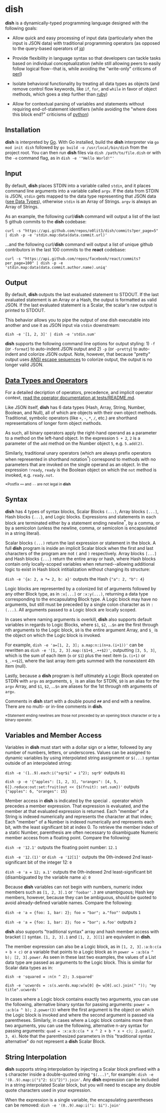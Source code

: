 # dish
**dish** is a dynamically-typed programming language designed with the following goals:

* Allow quick and easy processing of input data (particularly when the input is JSON data) with traditional programming operators (as opposed to the query-based operators of [jq](https://github.com/stedolan/jq#readme))

* Provide flexibility in language syntax so that developers can tackle tasks based on individual conceptualization (while still allowing peers to easily follow logical flow--that is, while avoiding the "write-only" criticsms of [perl](https://github.com/Perl/perl5#readme))

* Isolate behavioral functionality by treating all data types as objects (and remove control flow keywords, like `if`, `for`, and `while` in favor of object methods, which goes a step further than [ruby](https://github.com/ruby/ruby#readme))

* Allow for contextual parsing of variables and statements without requiring end-of-statement identifiers (while avoiding the "where does this block end?" criticisms of [python](https://github.com/python/cpython#readme))

## Installation
**dish** is interpreted by [Go](https://github.com/golang/go#readme). With Go installed, build the **dish** interpreter via `go mod init dish` followed by `go build -o /usr/local/bin/dish` from the project root. You can then run **dish** files via `dish /path/to/file.dish` or with the `-e` command flag, as in `dish -e '"Hello World!"'`

## Input
By default, **dish** places STDIN into a variable called `stdin`, and it places command line arguments into a variable called `argv`. If the data from STDIN is JSON, `stdin` gets mapped to the data type representing that JSON data ([see Data Types](#data-types-and-operators)), otherwise `stdin` is an Array of Strings. `argv` is always an Array of Strings.

As an example, the following curl/**dish** command will output a list of the last 5 github commits to the **dish** codebase:

```curl -s "https://api.github.com/repos/o0lit3/dish/commits?per_page=5" | dish -p -e 'stdin.map:data(data.commit.url)'```

...and the following curl/**dish** command will output a list of unique github contributors in the last 100 commits to the **react** codebase:

```curl -s "https://api.github.com/repos/facebook/react/commits?per_page=100" | dish -p -e 'stdin.map:data(data.commit.author.name).uniq'```

## Output
By default, **dish** outputs the last evaluated statement to STDOUT. If the last evaluated statement is an Array or a Hash, the output is formatted as valid JSON. If the last evaluated statement is a Scalar, the scalar's raw output is printed to STDOUT.

This behavior allows you to pipe the output of one dish executable into another and use it as JSON input via `stdin` downstream:

`dish -e '[1, 2, 3]' | dish -e 'stdin.sum'`

**dish** supports the following command line options for output styling: 1) `-f` (or `-format`) to auto-indent JSON output and 2) `-p` (or `-pretty`) to auto-indent and colorize JSON output. Note, however, that because "pretty" output uses [ANSI escape sequences](https://en.wikipedia.org/wiki/ANSI_escape_code) to colorize output, the output is no longer valid JSON.

## [Data Types and Operators](tests/README.md)
For a detailed decription of operators, precedence, and implicit operator context, [read the operator documentation at tests/README.md](tests/README.md).

Like JSON itself, **dish** has 6 data types (Hash, Array, String, Number, Boolean, and Null), all of which are objects with their own object methods. Traditional, symbolic operators (like `+`, `-`, `*`, `/`, etc.) are shorthand representations of longer form object methods.

As such, all binary operators apply the right-hand operand as a parameter to a method on the left-hand object. In the expression `5 + 2`, `2` is a parameter of the `add` method on the Number object `5`, e.g. `5.add(2)`.

Similarly, traditional unary operators (which are always prefix operators when represented in shorthand notation<sup>*</sup>) correspond to methods with no parameters that are invoked on the single operand as an object. In the expression `!ready`, `ready` is the Boolean object on which the `not` method is invoked, e.g. `ready.not`.

<sub>\*Postfix `++` and `--` are not legal in **dish**</sub>

## Syntax
**dish** has 4 types of syntax blocks, Scalar Blocks `(...)`, Array blocks `[...]`, Hash blocks `{...}`, and Logic blocks. Expressions and statements in each block are terminated either by a statement ending newline<sup>*</sup>, by a comma, or by a semicolon (unless the newline, comma, or semicolon is encapsulated in a string literal).

Scalar blocks `(...)` return the last expression or statement in the block. A full **dish** program is inside an implicit Scalar block when the first and last characters of the program are not `(` and `)` respectively. Array blocks `[...]` and Hash blocks `{...}` return the entire array or hash, where Hash blocks contain only locally-scoped variables when returned--allowing additional logic to exist in Hash block intitialization without changing its structure:

`dish -e '{a: 2, a *= 2, b: a}'` outputs the Hash `{"a": 2, "b": 4}`

Logic blocks are represented by a colonized list of arguments followed by any other Block type, as in `:x[...]` or `:x:y(...)`, returning a data type corresponding to the encapsulatng Block type. A Logic block may have no arguments, but still must be preceded by a single colon character as in `:(...)`. All arguments passed to a Logic block are locally scoped.

In cases where naming arguments is overkill, **dish** also supports default variables in regards to Logic Blocks, where `$1`, `$2`, ...`$n` are the first through nth arguments to the Logic block, `$0` is the entire argument Array, and `$_` is the object on which the Logic block is invoked.

For example, `dish -e 'a=[1, 2, 3]; a.map:n:i(n+a.(i+1))'` can be rewritten as `dish -e '[1, 2, 3].map:($1+$_.++$2)'`, outputting `[3, 5, 3]`, which is the sum of each item (`n` or `$1`) plus the next item (`a.(i+1)` or `$_.++$2`), where the last array item gets summed with the nonexistent 4th item (null).

Lastly, because a **dish** program is itelf ultimately a Logic Block operated on STDIN with `argv` as arguments, `$_` is an alias for STDIN, `$0` is an alias for the `argv` Array, and `$1`, `$2`, ...`$n` are aliases for the 1st through nth arguments of `argv`.

Comments in **dish** start with a double pound `##` and end with a newline. There are no multi- or in-line comments in **dish**.

<sub>\*Statement ending newlines are those not preceded by an opening block character or by a binary operator.</sub>

## Variables and Member Access
Variables in **dish** must start with a dollar sign or a letter, followed by any number of numbers, letters, or underscores. Values can be assigned to dynamic variables by using interpolated string assignment or `$(...)` syntax outside of an interpolated string:

`dish -e '(1..9).each:i("sqr$i" = i^2); sqr9'` outputs `81`

`dish -p -e '{"apples": [1, 2, 3], "oranges": [4, 5, 6]}.reduce:out:set:fruit(out << {$(fruit): set.sum})'` outputs `{"apples": 6, "oranges": 15}`

Member access in **dish** is indicated by the special `.` operator which precedes a member expression. That expression is evaluated, and the member at that evaluated expression is returned. Each "member" of a String is indexed numerically and represents the character at that index; Each "member" of a Number is indexed numerically and represents each bit, with the least significant bit at index 0. To retrieve the member index of a static Number, parenthesis are often necessary to disambiguate Numeric member access from a floating point. Compare the following:

`dish -e '12.1'` outputs the floating point number: `12.1`

`dish -e '12.(1)'` or `dish -e '12[1]'` outputs the 0th-indexed 2nd least-significant bit of the integer 12: `0`

`dish -e 'a = 12; a.1'` outputs the 0th-indexed 2nd least-significant bit (disambiguated by the variable name `a`): `0`

Because **dish** variables can not begin with numbers, numeric index members such as `[1, 2, 3].1` or `'foobar'.3` are unambiguous; Hash key members, however, because they can be ambiguous, should be quoted to avoid already-defined variable names. Compare the following:

`dish -e 'a = {foo: 1, bar: 2}; foo = "bar"; a."foo"'` outputs `1`

`dish -e 'a = {foo: 1, bar: 2}; foo = "bar"; a.foo'` outputs `2`

**dish** also supports "traditional syntax" array and hash member access with bracket `[]` syntax. `[1, 2, 3].1` and `[1, 2, 3][1]` are equivalent in **dish**.

The member expression can also be a Logic block, as in `[1, 2, 3].:a:b:c(a + b + c)` or a variable that points to a Logic block as in `power = :a:b(a ^ b); [2, 3].power`. As seen in these last two examples, the values of a List data type are passed as arguments to the Logic block. This is similar for Scalar data types as in:

`dish -e 'squared = :n(n ^ 2); 3.squared'`

`dish -e 'ucwords = :s(s.words.map:w(w[0] @= w[0].uc).join(" ")); "my title".ucwords'`

In cases where a Logic block contains exactly two arguments, you can use the following, alternative binary syntax for passing arguments: `power = :a:b(a ^ b); 2.power(3)` where the first argument is the object on which the Logic block is invoked and where the second argument is passed via parentheses. Similarly, in cases where a Logic block contains more than two arguments, you can use the following, alternative n-ary syntax for passing arguments: `quad = :x:a:b:c(a * x ^ 2 + b * x + c); 2.quad(2, 3, 4)`. Note that the parenthesized parameters in this "traditional syntax alternative" do not represent a **dish** Scalar Block.

## String Interpolation
**dish** supports string interpolation by injecting a Scalar block prefixed with a `$` character inside a double-quoted string `"$(...)"`, for example: `dish -e '(0..9).map:i("i^2: $(i^2)").join'`. Any **dish** expression can be included in a string interpolated Scalar block, but you will need to escape any double quote characters used in your expression.

When the expression is a single variable, the encapsulating parentheses can be removed: `dish -e '(0..9).map:i("i: $i").join'`
